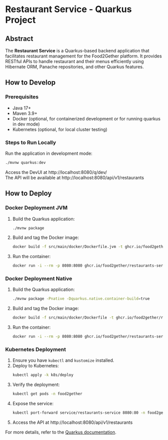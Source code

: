 # Restaurant Service - Quarkus Project

## Abstract

The **Restaurant Service** is a Quarkus-based backend application that facilitates restaurant management
for the Food2Gether platform. It provides RESTful APIs to handle restaurant and their menus efficiently
using Hibernate ORM, Panache repositories, and other Quarkus features.

## How to Develop

### Prerequisites

- Java 17+
- Maven 3.9+
- Docker (optional, for containerized development or for running quarkus in dev mode)
- Kubernetes (optional, for local cluster testing)

### Steps to Run Locally
Run the application in development mode:
```sh
./mvnw quarkus:dev
```

Access the DevUI at http://localhost:8080/q/dev/ \
The API will be available at http://localhost:8080/api/v1/restaurants

## How to Deploy

### Docker Deployment JVM

1. Build the Quarkus application:
   ```sh
   ./mvnw package
   ```
2. Build and tag the Docker image:
   ```sh
   docker build -f src/main/docker/Dockerfile.jvm -t ghcr.io/food2gether/restaurants-service:jvm .
   ```
3. Run the container:
   ```sh
   docker run -i --rm -p 8080:8080 ghcr.io/food2gether/restaurants-service:jvm
   ```

### Docker Deployment Native

1. Build the Quarkus application:
   ```sh
   ./mvnw package -Pnative -Dquarkus.native.container-build=true
   ```
2. Build and tag the Docker image:
   ```sh
   docker build -f src/main/docker/Dockerfile -t ghcr.io/food2gether/restaurants-service .
   ```
3. Run the container:
   ```sh
   docker run -i --rm -p 8080:8080 ghcr.io/food2gether/restaurants-service
   ```


### Kubernetes Deployment

1. Ensure you have `kubectl` and `kustomize` installed.
2. Deploy to Kubernetes:
   ```sh
   kubectl apply -k k8s/deploy
   ```
3. Verify the deployment:
   ```sh
   kubectl get pods -n food2gether
   ```
4. Expose the service:
   ```sh
   kubectl port-forward service/restaurants-service 8080:80 -n food2gether
   ```
5. Access the API at http://localhost:8080/api/v1/restaurants

For more details, refer to the [Quarkus documentation](https://quarkus.io).

